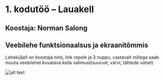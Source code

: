 # 1. kodutöö – Lauakell

## Koostaja: Norman Salong

## Veebilehe funktsionaalsus ja ekraanitõmmis

Leheküljell on koostaja nimi, link repole ja 3 nuppu, vastavalt millega saab muuta veebilehel kuvatava kella valimust(suurust, värvi,
tähtede vahet)


![alt text](https://github.com/nsalong/1.ea-kodutoo/blob/master/ekraan.jpg?raw=true)


